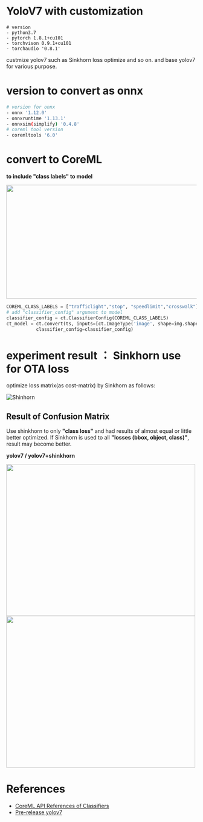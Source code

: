 # YoloV7 with customization

```
# version
- python3.7
- pytorch 1.8.1+cu101
- torchvison 0.9.1+cu101
- torchaudio '0.8.1'
```


custmize yolov7 such as Sinkhorn loss optimize and so on. and base yolov7 for various purpose.


# version to convert as onnx

```sh
# version for onnx 
- onnx '1.12.0'
- onnxruntime '1.13.1'
- onnxsim(simplify) '0.4.8'
# coreml tool version
- coremltools '6.0'
```

# convert to CoreML 

<b>to include "class labels" to model</b>

<img src="https://user-images.githubusercontent.com/48679574/200152880-9e9d5557-b2d6-4418-8774-63e96d02dd45.png" width="800" height="300"/>

```python
COREML_CLASS_LABELS = ["trafficlight","stop", "speedlimit","crosswalk"]
# add "classifier_config" argument to model
classifier_config = ct.ClassifierConfig(COREML_CLASS_LABELS)
ct_model = ct.convert(ts, inputs=[ct.ImageType('image', shape=img.shape, scale=1 / 255.0, bias=[0, 0, 0])], 
           classifier_config=classifier_config)
```

# experiment result ： Sinkhorn use for OTA loss
optimize loss matrix(as cost-matrix) by Sinkhorn as follows:

![Shinhorn](https://user-images.githubusercontent.com/48679574/200572062-b75718c7-11dd-41d0-88e5-11ee40c7bcb7.png)

## Result of Confusion Matrix
Use shinkhorn to only <b>"class loss"</b> and had results of almost equal or little better optimized. If Sinkhorn is used to all <b>"losses (bbox, object, class)"</b>, result may become better.

<b>yolov7 / yolov7+shinkhorn</b>

<img src="https://user-images.githubusercontent.com/48679574/202828143-861f9c40-0072-4646-b627-4dc2a1f22593.png" width="500" height="400"/><img src="https://user-images.githubusercontent.com/48679574/202828151-734c3d50-1a35-4f12-91a0-7b438c4ebe57.png" width="500" height="400"/>


# References
- [CoreML API References of Classifiers](https://coremltools.readme.io/docs/classifiers)
- [Pre-release yolov7](https://github.com/WongKinYiu/yolov7)
